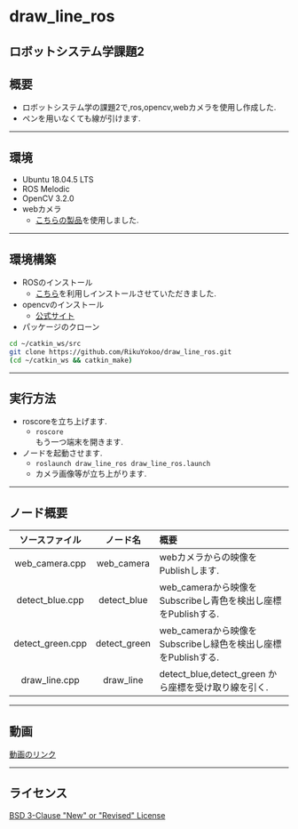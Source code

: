 # draw_line_ros
ロボットシステム学課題2
---
## 概要  
- ロボットシステム学の課題2で,ros,opencv,webカメラを使用し作成した.  
- ペンを用いなくても線が引けます.
---
## 環境  
- Ubuntu 18.04.5 LTS  
- ROS Melodic
- OpenCV 3.2.0  
- webカメラ 
  - [こちらの製品](http://www.sac-corp.jp/product/contents/actioncam/ac200.html)を使用しました.  
---
## 環境構築  
- ROSのインストール
  - [こちら](https://github.com/ryuichiueda/ros_setup_scripts_Ubuntu18.04_desktop)を利用しインストールさせていただきました.  
- opencvのインストール  
  - [公式サイト](https://opencv.org/)  
- パッケージのクローン
```sh
cd ~/catkin_ws/src  
git clone https://github.com/RikuYokoo/draw_line_ros.git  
(cd ~/catkin_ws && catkin_make)  
```
---
## 実行方法
- roscoreを立ち上げます.
  - `roscore`  
もう一つ端末を開きます.  
- ノードを起動させます.
  - `roslaunch draw_line_ros draw_line_ros.launch`  
  - カメラ画像等が立ち上がります.  
---
## ノード概要
|ソースファイル|ノード名|概要|
|:--:|:--:|:--|
|web_camera.cpp|web_camera|webカメラからの映像をPublishします.|
|detect_blue.cpp|detect_blue|web_cameraから映像をSubscribeし青色を検出し座標をPublishする.|
|detect_green.cpp|detect_green|web_cameraから映像をSubscribeし緑色を検出し座標をPublishする.|
|draw_line.cpp|draw_line|detect_blue,detect_green から座標を受け取り線を引く.|

---
## 動画
[動画のリンク]()

---
## ライセンス
[BSD 3-Clause "New" or "Revised" License](https://github.com/RikuYokoo/draw_line_ros/blob/main/LICENSE)
